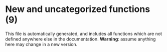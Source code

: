 # New and uncategorized functions (9)

This file is automatically generated, and includes all functions which are not defined anywhere else in the
documentation. **Warning**: assume anything here may change in a new version.
